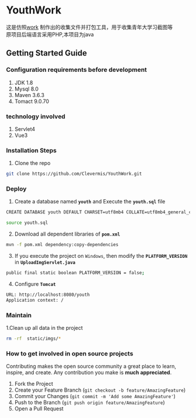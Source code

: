# YouthWork

这是仿照[work](https://github.com/ss098/work) 制作出的收集文件并打包工具，用于收集青年大学习截图等
<br />
原项目后端语言采用PHP,本项目为java
## Getting Started Guide ##

### Configuration requirements before development ###

1. JDK 1.8
2. Mysql 8.0
3. Maven 3.6.3
4. Tomact 9.0.70

### **technology involved** ###

1. Servlet4
2. Vue3

### **Installation Steps** ##


1. Clone the repo

```sh
git clone https://github.com/Clevermis/YouthWork.git
```

### **Deploy** ###

1. Create a database named **`youth`** and Execute the **`youth.sql`** file

```sh
CREATE DATABASE youth DEFAULT CHARSET=utf8mb4 COLLATE=utf8mb4_general_ci;
```
```sh
source youth.sql
```

2. Download all dependent libraries of **`pom.xml`**
```sh
mvn -f pom.xml dependency:copy-dependencies
```

3. If you execute the project on `Windows`, then modify the **`PLATFORM_VERSION`** in **`UploadImgServlet.java`**
```sh
public final static boolean PLATFORM_VERSION = false;
```

4. Configure **`Tomcat`**
```sh
URL: http://localhost:8080/youth
Application context: /
```


### **Maintain** ###

1.Clean up all data in the project

```sh
rm -rf  static/imgs/*
```

### **How to get involved in open source projects** ###

Contributing makes the open source community a great place to learn, inspire, and create. Any contribution you make is **much appreciated**.

1. Fork the Project
2. Create your Feature Branch (`git checkout -b feature/AmazingFeature`)
3. Commit your Changes (`git commit -m 'Add some AmazingFeature'`)
4. Push to the Branch (`git push origin feature/AmazingFeature`)
5. Open a Pull Request




